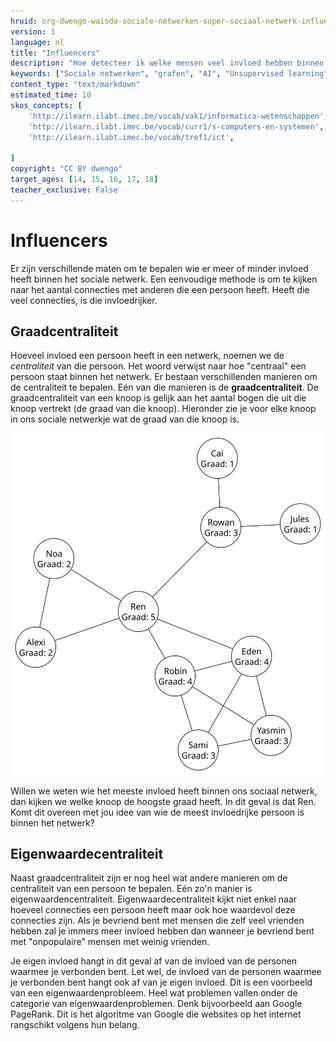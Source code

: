 ```yaml
---
hruid: org-dwengo-waisda-sociale-netwerken-super-sociaal-netwerk-influencers
version: 1
language: nl
title: "Influencers"
description: "Hoe detecteer ik welke mensen veel invloed hebben binnen het netwerk."
keywords: ["Sociale netwerken", "grafen", "AI", "Unsupervised learning", "influencers", ]
content_type: "text/markdown"
estimated_time: 10
skos_concepts: [
    'http://ilearn.ilabt.imec.be/vocab/vak1/informatica-wetenschappen', 
    'http://ilearn.ilabt.imec.be/vocab/curr1/s-computers-en-systemen',
    'http://ilearn.ilabt.imec.be/vocab/tref1/ict',

]
copyright: "CC BY dwengo"
target_ages: [14, 15, 16, 17, 18]
teacher_exclusive: False
---
```


# Influencers

Er zijn verschillende maten om te bepalen wie er meer of minder invloed heeft binnen het sociale netwerk. Een eenvoudige methode is om te kijken naar het aantal connecties met anderen die een persoon heeft. Heeft die veel connecties, is die invloedrijker. 

## Graadcentraliteit

Hoeveel invloed een persoon heeft in een netwerk, noemen we de *centraliteit* van die persoon. Het woord verwijst naar hoe "centraal" een persoon staat binnen het netwerk. Er bestaan verschillenden manieren om de centraliteit te bepalen. Eén van die manieren is de **graadcentraliteit**. De graadcentraliteit van een knoop is gelijk aan het aantal bogen die uit die knoop vertrekt (de graad van die knoop). Hieronder zie je voor elke knoop in ons sociale netwerkje wat de graad van die knoop is.

!["Onder elke persoon in ons sociaal netwerkje staat de graad van die knoop."](img/voorbeeld_sociale_graaf_graadcentraliteit.svg)

Willen we weten wie het meeste invloed heeft binnen ons sociaal netwerk, dan kijken we welke knoop de hoogste graad heeft. In dit geval is dat Ren. Komt dit overeen met jou idee van wie de meest invloedrijke persoon is binnen het netwerk?

<div class="dwengo-content sideinfo">
<h2 class="title">Eigenwaardecentraliteit</h2>
<div class="content">
<p>
Naast graadcentraliteit zijn er nog heel wat andere manieren om de centraliteit van een persoon te bepalen. Eén zo'n manier is eigenwaardencentraliteit. Eigenwaardecentraliteit kijkt niet enkel naar hoeveel connecties een persoon heeft maar ook hoe waardevol deze connecties zijn. Als je bevriend bent met mensen die zelf veel vrienden hebben zal je immers meer invloed hebben dan wanneer je bevriend bent met "onpopulaire" mensen met weinig vrienden.
</p>
<p>
Je eigen invloed hangt in dit geval af van de invloed van de personen waarmee je verbonden bent. Let wel, de invloed van de personen waarmee je verbonden bent hangt ook af van je eigen invloed. Dit is een voorbeeld van een eigenwaardenprobleem. Heel wat problemen vallen onder de categorie van eigenwaardenproblemen. Denk bijvoorbeeld aan Google PageRank. Dit is het algoritme van Google die websites op het internet rangschikt volgens hun belang. 
</p>
</div>
</div>